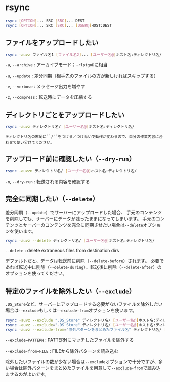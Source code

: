 # rsync

```bash
rsync [OPTION]... SRC [SRC]... DEST
rsync [OPTION]... SRC [SRC]... [USER@]HOST:DEST
```

## ファイルをアップロードしたい

```bash
rsync -auvz ファイル名1 [ファイル名2]... [ユーザー名@]ホスト名:ディレクトリ名/
```

``-a``, ``--archive``
: アーカイブモード；``-rlptgoD``に相当

``-u``, ``--update``
: 差分同期（相手先のファイルの方が新しければスキップする）

``-v``, ``--verbose``
: メッセージ出力を増やす

``-z``, ``--compress``
: 転送時にデータを圧縮する

## ディレクトリごとをアップロードしたい

```bash
rsync -auvz ディレクトリ名/ [ユーザー名@]ホスト名:ディレクトリ名/
```

```{note}
ディレクトリ名の末尾に``/``をつける／つけないで動作が変わるので、自分の作業内容に合わせて使い分けてください。
```

## アップロード前に確認したい（``--dry-run``）

```bash
rsync -auvzn ディレクトリ名/ [ユーザー名@]ホスト名:ディレクトリ名/
```

``-n``, ``--dry-run``
: 転送される内容を確認する

## 完全に同期したい（``--delete``）

差分同期（``--update``）でサーバーにアップロードした場合、
手元のコンテンツを削除しても、サーバーにデータが残ったままになってしまいます。
手元のコンテンツとサーバーのコンテンツを完全に同期させたい場合は``--delete``オプションを使います。

```bash
rsync -auvz --delete ディレクトリ名/ [ユーザー名@]ホスト名:ディレクトリ名/
```

``--delete``
: delete extraneous files from destination dirs

デフォルトだと、データは転送前に削除（``--delete-before``）されます。
必要であれば転送中に削除（``--delete-during``）、転送後に削除（``--delete-after``）のオプションを使ってください。

## 特定のファイルを除外したい（``--exclude``）

``.DS_Store``など、サーバーにアップロードする必要がないファイルを除外したい場合は``--exclude``もしくは``--exclude-from``オプションを使います。

```bash
rsync -auvz --exclude ".DS_Store" ディレクトリ名/ [ユーザー名@]ホスト名:ディレクトリ名/
rsync -auvz --exclude=".DS_Store" ディレクトリ名/ [ユーザー名@]ホスト名:ディレクトリ名/
rsync -auvz --exclude-from="除外パターンをまとめたファイル名" ディレクトリ名/ [ユーザー名@]ホスト名:ディレクトリ名/
```

``--exclude=PATTERN``
: PATTERNにマッチしたファイルを除外する

``--exclude-from=FILE``
: FILEから除外パターンを読み込む

除外したいファイルの数が少ない場合は``--exclude``オプションで十分ですが、多い場合は除外パターンをまとめたファイルを用意して``--exclude-from``で読み込ませるのがよいです。
